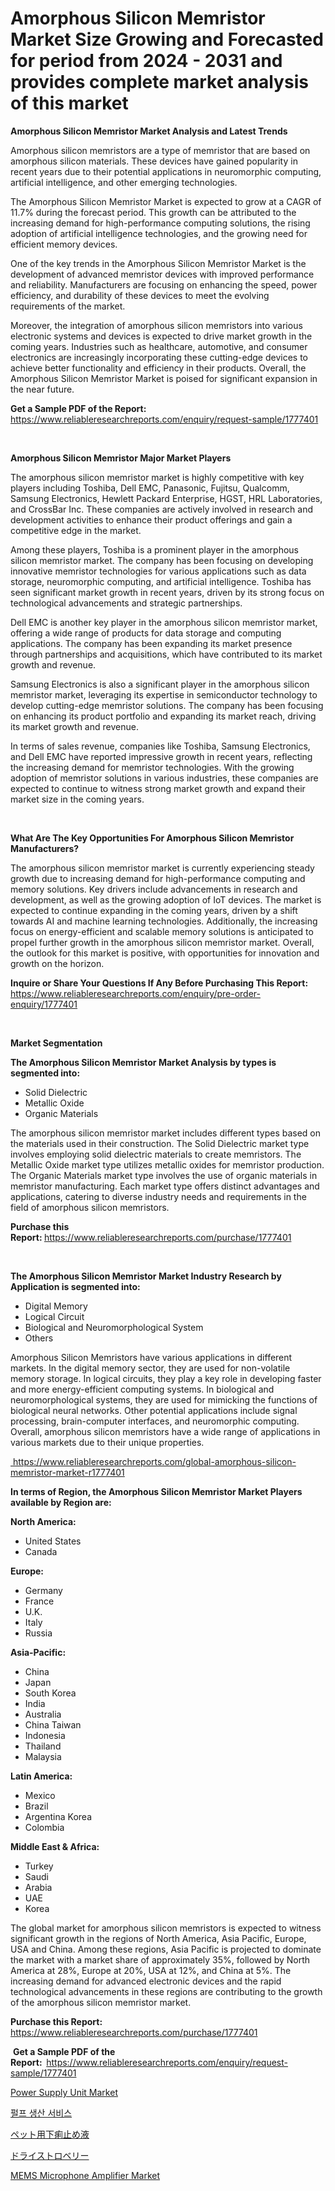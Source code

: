 <p><h1>Amorphous Silicon Memristor Market Size Growing and Forecasted for period from 2024 - 2031 and provides complete market analysis of this market</h1></p><p><strong>Amorphous Silicon Memristor Market Analysis and Latest Trends</strong></p>
<p><p>Amorphous silicon memristors are a type of memristor that are based on amorphous silicon materials. These devices have gained popularity in recent years due to their potential applications in neuromorphic computing, artificial intelligence, and other emerging technologies.</p><p>The Amorphous Silicon Memristor Market is expected to grow at a CAGR of 11.7% during the forecast period. This growth can be attributed to the increasing demand for high-performance computing solutions, the rising adoption of artificial intelligence technologies, and the growing need for efficient memory devices.</p><p>One of the key trends in the Amorphous Silicon Memristor Market is the development of advanced memristor devices with improved performance and reliability. Manufacturers are focusing on enhancing the speed, power efficiency, and durability of these devices to meet the evolving requirements of the market.</p><p>Moreover, the integration of amorphous silicon memristors into various electronic systems and devices is expected to drive market growth in the coming years. Industries such as healthcare, automotive, and consumer electronics are increasingly incorporating these cutting-edge devices to achieve better functionality and efficiency in their products. Overall, the Amorphous Silicon Memristor Market is poised for significant expansion in the near future.</p></p>
<p><strong>Get a Sample PDF of the Report:&nbsp;</strong> <a href="https://www.reliableresearchreports.com/enquiry/request-sample/1777401">https://www.reliableresearchreports.com/enquiry/request-sample/1777401</a></p>
<p>&nbsp;</p>
<p><strong>Amorphous Silicon Memristor Major Market Players</strong></p>
<p><p>The amorphous silicon memristor market is highly competitive with key players including Toshiba, Dell EMC, Panasonic, Fujitsu, Qualcomm, Samsung Electronics, Hewlett Packard Enterprise, HGST, HRL Laboratories, and CrossBar Inc. These companies are actively involved in research and development activities to enhance their product offerings and gain a competitive edge in the market.</p><p>Among these players, Toshiba is a prominent player in the amorphous silicon memristor market. The company has been focusing on developing innovative memristor technologies for various applications such as data storage, neuromorphic computing, and artificial intelligence. Toshiba has seen significant market growth in recent years, driven by its strong focus on technological advancements and strategic partnerships.</p><p>Dell EMC is another key player in the amorphous silicon memristor market, offering a wide range of products for data storage and computing applications. The company has been expanding its market presence through partnerships and acquisitions, which have contributed to its market growth and revenue.</p><p>Samsung Electronics is also a significant player in the amorphous silicon memristor market, leveraging its expertise in semiconductor technology to develop cutting-edge memristor solutions. The company has been focusing on enhancing its product portfolio and expanding its market reach, driving its market growth and revenue.</p><p>In terms of sales revenue, companies like Toshiba, Samsung Electronics, and Dell EMC have reported impressive growth in recent years, reflecting the increasing demand for memristor technologies. With the growing adoption of memristor solutions in various industries, these companies are expected to continue to witness strong market growth and expand their market size in the coming years.</p></p>
<p>&nbsp;</p>
<p><strong>What Are The Key Opportunities For Amorphous Silicon Memristor Manufacturers?</strong></p>
<p><p>The amorphous silicon memristor market is currently experiencing steady growth due to increasing demand for high-performance computing and memory solutions. Key drivers include advancements in research and development, as well as the growing adoption of IoT devices. The market is expected to continue expanding in the coming years, driven by a shift towards AI and machine learning technologies. Additionally, the increasing focus on energy-efficient and scalable memory solutions is anticipated to propel further growth in the amorphous silicon memristor market. Overall, the outlook for this market is positive, with opportunities for innovation and growth on the horizon.</p></p>
<p><strong>Inquire or Share Your Questions If Any Before Purchasing This Report:</strong> <a href="https://www.reliableresearchreports.com/enquiry/pre-order-enquiry/1777401">https://www.reliableresearchreports.com/enquiry/pre-order-enquiry/1777401</a></p>
<p>&nbsp;</p>
<p><strong>Market Segmentation</strong></p>
<p><strong>The Amorphous Silicon Memristor Market Analysis by types is segmented into:</strong></p>
<p><ul><li>Solid Dielectric</li><li>Metallic Oxide</li><li>Organic Materials</li></ul></p>
<p><p>The amorphous silicon memristor market includes different types based on the materials used in their construction. The Solid Dielectric market type involves employing solid dielectric materials to create memristors. The Metallic Oxide market type utilizes metallic oxides for memristor production. The Organic Materials market type involves the use of organic materials in memristor manufacturing. Each market type offers distinct advantages and applications, catering to diverse industry needs and requirements in the field of amorphous silicon memristors.</p></p>
<p><strong>Purchase this Report:&nbsp;</strong><a href="https://www.reliableresearchreports.com/purchase/1777401">https://www.reliableresearchreports.com/purchase/1777401</a></p>
<p>&nbsp;</p>
<p><strong>The Amorphous Silicon Memristor Market Industry Research by Application is segmented into:</strong></p>
<p><ul><li>Digital Memory</li><li>Logical Circuit</li><li>Biological and Neuromorphological System</li><li>Others</li></ul></p>
<p><p>Amorphous Silicon Memristors have various applications in different markets. In the digital memory sector, they are used for non-volatile memory storage. In logical circuits, they play a key role in developing faster and more energy-efficient computing systems. In biological and neuromorphological systems, they are used for mimicking the functions of biological neural networks. Other potential applications include signal processing, brain-computer interfaces, and neuromorphic computing. Overall, amorphous silicon memristors have a wide range of applications in various markets due to their unique properties.</p></p>
<p><a href="https://www.reliableresearchreports.com/global-amorphous-silicon-memristor-market-r1777401">&nbsp;https://www.reliableresearchreports.com/global-amorphous-silicon-memristor-market-r1777401</a></p>
<p><strong>In terms of Region, the Amorphous Silicon Memristor Market Players available by Region are:</strong></p>
<p>
    <p> <strong> North America: </strong>
        <ul>
            <li>United States</li>
            <li>Canada</li>
        </ul>
        </p> 
    <p> <strong> Europe: </strong>
        <ul>
            <li>Germany</li>
            <li>France</li>
            <li>U.K.</li>
            <li>Italy</li>
            <li>Russia</li>
        </ul>
        </p> 
    <p> <strong> Asia-Pacific: </strong>
        <ul>
            <li>China</li>
            <li>Japan</li>
            <li>South Korea</li>
            <li>India</li>
            <li>Australia</li>
            <li>China Taiwan</li>
            <li>Indonesia</li>
            <li>Thailand</li>
            <li>Malaysia</li>
        </ul>
        </p> 
    <p> <strong> Latin America: </strong>
        <ul>
            <li>Mexico</li>
            <li>Brazil</li>
            <li>Argentina Korea</li>
            <li>Colombia</li>
        </ul>
        </p> 
    <p> <strong> Middle East & Africa: </strong>
        <ul>
            <li>Turkey</li>
            <li>Saudi</li>
            <li>Arabia</li>
            <li>UAE</li>
            <li>Korea</li>
        </ul>
    </p>
    </p>
<p><p>The global market for amorphous silicon memristors is expected to witness significant growth in the regions of North America, Asia Pacific, Europe, USA and China. Among these regions, Asia Pacific is projected to dominate the market with a market share of approximately 35%, followed by North America at 28%, Europe at 20%, USA at 12%, and China at 5%. The increasing demand for advanced electronic devices and the rapid technological advancements in these regions are contributing to the growth of the amorphous silicon memristor market.</p></p>
<p><strong>Purchase this Report: </strong><a href="https://www.reliableresearchreports.com/purchase/1777401">https://www.reliableresearchreports.com/purchase/1777401</a></p>
<p>&nbsp;<strong>Get a Sample PDF of the Report:&nbsp;&nbsp;</strong><a href="https://www.reliableresearchreports.com/enquiry/request-sample/1777401">https://www.reliableresearchreports.com/enquiry/request-sample/1777401</a></p>
<p><strong></strong></p>
<p><p><a href="https://github.com/itulahketika112/Market-Research-Report-List-1/blob/main/power-supply-unit-market.md">Power Supply Unit Market</a></p><p><a href="https://github.com/khairinauzunul/Market-Research-Report-List-1/blob/main/2643125157578.md">펄프 생산 서비스</a></p><p><a href="https://github.com/leigh4852023/Market-Research-Report-List-1/blob/main/7449061148342.md">ペット用下痢止め液</a></p><p><a href="https://github.com/SimeonBode1/Market-Research-Report-List-1/blob/main/3662620148343.md">ドライストロベリー</a></p><p><a href="https://github.com/waylose1223/Market-Research-Report-List-1/blob/main/mems-microphone-amplifier-market.md">MEMS Microphone Amplifier Market</a></p></p>